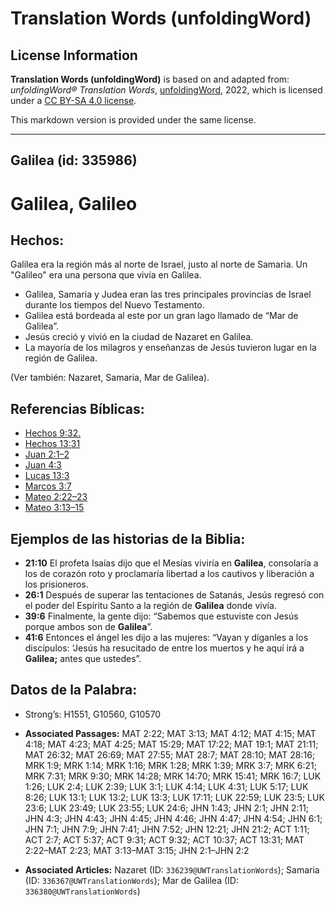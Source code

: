 # Translation Words (unfoldingWord)

## License Information

**Translation Words (unfoldingWord)** is based on and adapted from: _unfoldingWord® Translation Words_, [unfoldingWord](https://unfoldingword.org/utw), 2022, which is licensed under a [CC BY-SA 4.0 license](https://creativecommons.org/licenses/by-sa/4.0/legalcode.en).

This markdown version is provided under the same license.



--------------------------------

## Galilea (id: 335986)

Galilea, Galileo
================

Hechos:
-------

Galilea era la región más al norte de Israel, justo al norte de Samaria. Un "Galileo" era una persona que vivía en Galilea.

* Galilea, Samaria y Judea eran las tres principales provincias de Israel durante los tiempos del Nuevo Testamento.
* Galilea está bordeada al este por un gran lago llamado de “Mar de Galilea”.
* Jesús creció y vivió en la ciudad de Nazaret en Galilea.
* La mayoría de los milagros y enseñanzas de Jesús tuvieron lugar en la región de Galilea.

(Ver también: Nazaret, Samaria, Mar de Galilea).

Referencias Bíblicas:
---------------------

* [Hechos 9:32\.](https://ref.ly/Acts9:32)
* [Hechos 13:31](https://ref.ly/Acts13:31)
* [Juan 2:1–2](https://ref.ly/John2:1-John2:2)
* [Juan 4:3](https://ref.ly/John4:3)
* [Lucas 13:3](https://ref.ly/Luke13:3)
* [Marcos 3:7](https://ref.ly/Mark3:7)
* [Mateo 2:22–23](https://ref.ly/Matt2:22-Matt2:23)
* [Mateo 3:13–15](https://ref.ly/Matt3:13-Matt3:15)

Ejemplos de las historias de la Biblia:
---------------------------------------

* **21:10** El profeta Isaías dijo que el Mesías viviría en **Galilea**, consolaría a los de corazón roto y proclamaría libertad a los cautivos y liberación a los prisioneros.
* **26:1** Después de superar las tentaciones de Satanás, Jesús regresó con el poder del Espíritu Santo a la región de **Galilea** donde vivía.
* **39:6** Finalmente, la gente dijo: “Sabemos que estuviste con Jesús porque ambos son de **Galilea**”.
* **41:6** Entonces el ángel les dijo a las mujeres: “Vayan y díganles a los discípulos: ‘Jesús ha resucitado de entre los muertos y he aquí irá a **Galilea;** antes que ustedes”.

Datos de la Palabra:
--------------------

* Strong’s: H1551, G10560, G10570

* **Associated Passages:** MAT 2:22; MAT 3:13; MAT 4:12; MAT 4:15; MAT 4:18; MAT 4:23; MAT 4:25; MAT 15:29; MAT 17:22; MAT 19:1; MAT 21:11; MAT 26:32; MAT 26:69; MAT 27:55; MAT 28:7; MAT 28:10; MAT 28:16; MRK 1:9; MRK 1:14; MRK 1:16; MRK 1:28; MRK 1:39; MRK 3:7; MRK 6:21; MRK 7:31; MRK 9:30; MRK 14:28; MRK 14:70; MRK 15:41; MRK 16:7; LUK 1:26; LUK 2:4; LUK 2:39; LUK 3:1; LUK 4:14; LUK 4:31; LUK 5:17; LUK 8:26; LUK 13:1; LUK 13:2; LUK 13:3; LUK 17:11; LUK 22:59; LUK 23:5; LUK 23:6; LUK 23:49; LUK 23:55; LUK 24:6; JHN 1:43; JHN 2:1; JHN 2:11; JHN 4:3; JHN 4:43; JHN 4:45; JHN 4:46; JHN 4:47; JHN 4:54; JHN 6:1; JHN 7:1; JHN 7:9; JHN 7:41; JHN 7:52; JHN 12:21; JHN 21:2; ACT 1:11; ACT 2:7; ACT 5:37; ACT 9:31; ACT 9:32; ACT 10:37; ACT 13:31; MAT 2:22–MAT 2:23; MAT 3:13–MAT 3:15; JHN 2:1–JHN 2:2
* **Associated Articles:** Nazaret (ID: `336239@UWTranslationWords`); Samaria (ID: `336367@UWTranslationWords`); Mar de Galilea (ID: `336380@UWTranslationWords`)

